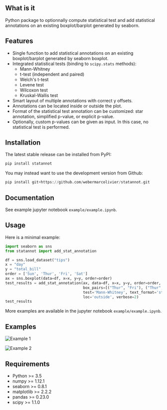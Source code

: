## What is it

Python package to optionnally compute statistical test and add statistical annotations on an existing boxplot/barplot generated by seaborn.

## Features

- Single function to add statistical annotations on an existing boxplot/barplot generated by seaborn boxplot.
- Integrated statistical tests (binding to `scipy.stats` methods):
    - Mann-Whitney
    - t-test (independent and paired)
    - Welch's t-test
    - Levene test
    - Wilcoxon test
    - Kruskal-Wallis test
- Smart layout of multiple annotations with correct y offsets.
- Annotations can be located inside or outside the plot.
- Format of the statistical test annotation can be customized: star annotation, simplified p-value, or explicit p-value.
- Optionally, custom p-values can be given as input. In this case, no statistical test is performed.

## Installation

The latest stable release can be installed from PyPI:

```python
pip install statannot
```
You may instead want to use the development version from Github:

```python
pip install git+https://github.com/webermarcolivier/statannot.git
```

## Documentation

See example jupyter notebook `example/example.ipynb`.

## Usage

Here is a minimal example:

```python
import seaborn as sns
from statannot import add_stat_annotation

df = sns.load_dataset("tips")
x = "day"
y = "total_bill"
order = ['Sun', 'Thur', 'Fri', 'Sat']
ax = sns.boxplot(data=df, x=x, y=y, order=order)
test_results = add_stat_annotation(ax, data=df, x=x, y=y, order=order,
                                   box_pairs=[("Thur", "Fri"), ("Thur", "Sat"), ("Fri", "Sun")],
                                   test='Mann-Whitney', text_format='star',
                                   loc='outside', verbose=2)
test_results
```

More examples are available in the jupyter notebook `example/example.ipynb`.


## Examples

![Example 1](/example/example_non-hue_outside.png)

![Example 2](/example/example_hue_layout.png)

## Requirements

+ Python >= 3.5
+ numpy >= 1.12.1
+ seaborn >= 0.8.1
+ matplotlib >= 2.2.2
+ pandas >= 0.23.0
+ scipy >= 1.1.0

